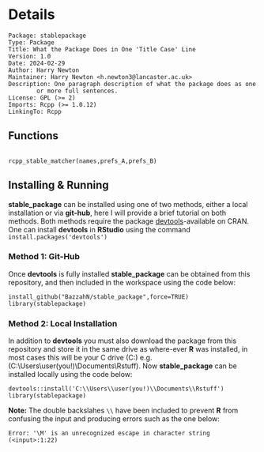 # Details
```
Package: stablepackage
Type: Package
Title: What the Package Does in One 'Title Case' Line
Version: 1.0
Date: 2024-02-29
Author: Harry Newton
Maintainer: Harry Newton <h.newton3@lancaster.ac.uk>
Description: One paragraph description of what the package does as one
        or more full sentences.
License: GPL (>= 2)
Imports: Rcpp (>= 1.0.12)
LinkingTo: Rcpp
```
## Functions
```

rcpp_stable_matcher(names,prefs_A,prefs_B)

```

## Installing & Running

**stable_package** can be installed using one of two methods, either a local installation or via **git-hub**, here I will provide a brief tutorial on both methods. Both methods require the package [devtools](https://cran.r-project.org/web/packages/devtools/index.html)-available on CRAN. One can install **devtools** in **RStudio** using the command `install.packages('devtools')`

### Method 1: Git-Hub

Once **devtools** is fully installed **stable_package** can be obtained from this repository, and then included in the workspace using the code below:

```
install_github("BazzahN/stable_package",force=TRUE)
library(stablepackage)
```
### Method 2: Local Installation
In addition to **devtools** you must also download the package from this repository and store it in the same drive as where-ever **R** was installed, in most cases this will be your C drive (C:) e.g. (C:\Users\user(you!)\Documents\Rstuff). 
Now **stable_package** can be installed locally using the code below:

```
devtools::install('C:\\Users\\user(you!)\\Documents\\Rstuff')
library(stablepackage)
```
**Note:** The double backslahes `\\` have been included to prevent **R** from confusing the input and producing errors such as the one below:
```
Error: '\M' is an unrecognized escape in character string (<input>:1:22)
```
